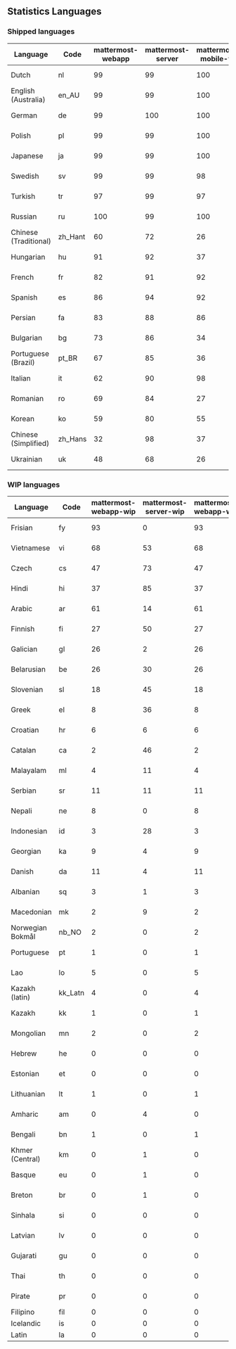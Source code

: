 ## Statistics Languages ##
###  Shipped languages  ###
|Language|Code|mattermost-webapp|mattermost-server|mattermost-mobile-v2|mattermost-desktop|focalboard-webapp|playbooks-webapp|Total|Last Modified|
|---|---|---|---|---|---|---|---|---|---|
|Dutch|nl| 99| 99| 100| 100| 99| 100| 99|2023-03-03T07:38:21.646758Z|
|English (Australia)|en_AU| 99| 99| 100| 100| 100| 99| 99|2023-02-25T09:41:55.625256Z|
|German|de| 99| 100| 100| 100| 100| 100| 99|2023-03-03T15:36:02.955384Z|
|Polish|pl| 99| 99| 100| 100| 100| 100| 99|2023-03-01T10:50:18.977351Z|
|Japanese|ja| 99| 99| 100| 100| 100| 100| 99|2023-02-25T03:38:27.295530Z|
|Swedish|sv| 99| 99| 98| 100| 100| 99| 99|2023-02-22T14:44:03.069150Z|
|Turkish|tr| 97| 99| 97| 100| 99| 99| 97|2023-02-22T14:44:06.100311Z|
|Russian|ru| 100| 99| 100| 100| 75| 59| 96|2023-03-03T08:25:35.157984Z|
|Chinese (Traditional)|zh_Hant| 60| 72| 26| 0| 100| 0| 87|2023-02-15T14:44:41.326528Z|
|Hungarian|hu| 91| 92| 37| 99| 92| 81| 86|2023-02-15T14:00:43.526117Z|
|French|fr| 82| 91| 92| 96| 86| 21| 83|2023-02-26T22:57:34.604444Z|
|Spanish|es| 86| 94| 92| 98| 48| 0| 83|2023-02-20T18:36:43.445022Z|
|Persian|fa| 83| 88| 86| 100| 27| 1| 79|2023-03-02T20:22:02.310131Z|
|Bulgarian|bg| 73| 86| 34| 0| 0| 0| 72|2023-03-02T17:11:25.136489Z|
|Portuguese (Brazil)|pt_BR| 67| 85| 36| 44| 94| 0| 71|2023-03-02T21:14:04.296380Z|
|Italian|it| 62| 90| 98| 5| 64| 0| 71|2023-02-21T14:56:11.163186Z|
|Romanian|ro| 69| 84| 27| 0| 0| 0| 67|2023-02-15T14:00:53.437182Z|
|Korean|ko| 59| 80| 55| 97| 92| 8| 65|2023-02-27T09:00:57.978260Z|
|Chinese (Simplified)|zh_Hans| 32| 98| 37| 100| 100| 0| 54|2023-02-24T06:42:37.237673Z|
|Ukrainian|uk| 48| 68| 26| 79| 54| 0| 54|2023-02-15T21:27:50.057511Z|
###  WIP languages  ###
|Language|Code|mattermost-webapp-wip|mattermost-server-wip|mattermost-webapp-wip|Total|Last Modified|
|---|---|---|---|---|---|--|
|Frisian|fy| 93| 0| 93| 62|2023-02-16T10:53:34.112562Z|
|Vietnamese|vi| 68| 53| 68| 59|2023-03-01T07:41:44.190635Z|
|Czech|cs| 47| 73| 47| 56|2023-02-24T13:40:35.937984Z|
|Hindi|hi| 37| 85| 37| 49|2023-02-16T10:54:30.415850Z|
|Arabic|ar| 61| 14| 61| 45|2023-03-01T21:30:28.091838Z|
|Finnish|fi| 27| 50| 27| 34|2023-02-16T10:53:07.351812Z|
|Galician|gl| 26| 2| 26| 32|2023-02-16T10:53:47.791156Z|
|Belarusian|be| 26| 30| 26| 27|2023-03-04T14:21:26.951925Z|
|Slovenian|sl| 18| 45| 18| 23|2023-01-28T03:31:36.696653Z|
|Greek|el| 8| 36| 8| 22|2023-01-23T11:30:04.120446Z|
|Croatian|hr| 6| 6| 6| 17|2023-03-02T11:40:18.780803Z|
|Catalan|ca| 2| 46| 2| 15|2023-02-22T22:19:51.633986Z|
|Malayalam|ml| 4| 11| 4| 13|2023-01-20T12:30:29.426169Z|
|Serbian|sr| 11| 11| 11| 13|2023-02-17T12:02:20.741277Z|
|Nepali|ne| 8| 0| 8| 11|2023-01-23T11:32:35.863162Z|
|Indonesian|id| 3| 28| 3| 11|2023-01-20T12:30:26.132977Z|
|Georgian|ka| 9| 4| 9| 8|2023-01-20T12:30:27.511376Z|
|Danish|da| 11| 4| 11| 8|2023-02-28T08:17:12.460986Z|
|Albanian|sq| 3| 1| 3| 8|2023-01-23T11:33:06.934782Z|
|Macedonian|mk| 2| 9| 2| 5|2023-02-16T10:52:34.237243Z|
|Norwegian Bokmål|nb_NO| 2| 0| 2| 4|2023-02-28T08:58:26.819803Z|
|Portuguese|pt| 1| 0| 1| 3|2023-02-14T16:21:32.052674Z|
|Lao|lo| 5| 0| 5| 3|2023-01-28T03:29:57.636840Z|
|Kazakh (latin)|kk_Latn| 4| 0| 4| 3|2023-01-09T16:04:40.142668Z|
|Kazakh|kk| 1| 0| 1| 2|2023-01-20T12:30:28.434837Z|
|Mongolian|mn| 2| 0| 2| 2|2023-02-16T02:00:14.011643Z|
|Hebrew|he| 0| 0| 0| 1|2023-01-20T12:30:24.610278Z|
|Estonian|et| 0| 0| 0| 1|2022-06-16T11:17:55.844464Z|
|Lithuanian|lt| 1| 0| 1| 1|2022-12-17T23:24:09.234041Z|
|Amharic|am| 0| 4| 0| 1|2020-07-04T19:22:35.416407Z|
|Bengali|bn| 1| 0| 1| 1|2022-06-18T00:07:36.707192Z|
|Khmer (Central)|km| 0| 1| 0| 0|2022-05-06T14:27:58.323957Z|
|Basque|eu| 0| 1| 0| 0|2021-06-22T14:46:44.626603Z|
|Breton|br| 0| 1| 0| 0|2022-10-20T14:33:30.929526Z|
|Sinhala|si| 0| 0| 0| 0|2022-10-24T11:26:43.423982Z|
|Latvian|lv| 0| 0| 0| 0|2022-12-17T23:24:22.390841Z|
|Gujarati|gu| 0| 0| 0| 0|2021-09-27T12:12:04.194601Z|
|Thai|th| 0| 0| 0| 0|2022-05-03T14:48:59.991556Z|
|Pirate|pr| 0| 0| 0| 0|2022-06-28T08:46:29.046651Z|
|Filipino|fil| 0| 0| 0| 0||
|Icelandic|is| 0| 0| 0| 0||
|Latin|la| 0| 0| 0| 0||
